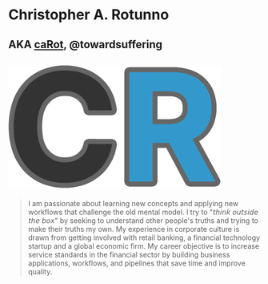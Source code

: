 # Christopher A. Rotunno
## AKA [caRot](https://carot.io/), @towardsuffering
![alt text](https://github.com/towardsuffering/csvs/blob/master/favicon.png)
---

> I am passionate about learning new concepts and applying new workflows that challenge the old mental model. I try to "𝘵𝘩𝘪𝘯𝘬 𝘰𝘶𝘵𝘴𝘪𝘥𝘦 𝘵𝘩𝘦 𝘣𝘰𝘹" by seeking to understand other people's truths and trying to make their truths my own. My experience in corporate culture is drawn from getting involved with retail banking, a financial technology startup and a global economic firm. My career objective is to increase service standards in the financial sector by building business applications, workflows, and pipelines that save time and improve quality.

<!---
towardsuffering/towardsuffering is a ✨ special ✨ repository because its `README.md` (this file) appears on your GitHub profile.
You can click the Preview link to take a look at your changes.
--->
